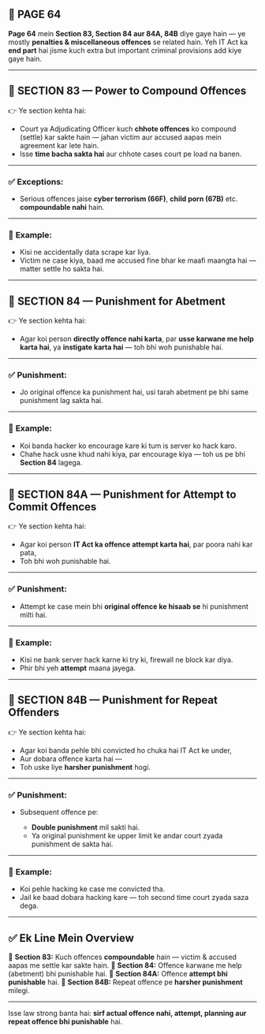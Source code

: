 ## 📄 **PAGE 64**

**Page 64** mein **Section 83, Section 84 aur 84A, 84B** diye gaye hain — ye mostly **penalties & miscellaneous offences** se related hain.
Yeh IT Act ka **end part** hai jisme kuch extra but important criminal provisions add kiye gaye hain.

---

## 🔹 **SECTION 83 — Power to Compound Offences**

👉 Ye section kehta hai:

* Court ya Adjudicating Officer kuch **chhote offences** ko compound (settle) kar sakte hain — jahan victim aur accused aapas mein agreement kar lete hain.
* Isse **time bacha sakta hai** aur chhote cases court pe load na banen.

---

### ✅ **Exceptions:**

* Serious offences jaise **cyber terrorism (66F)**, **child porn (67B)** etc. **compoundable nahi** hain.

---

### 🧩 **Example:**

* Kisi ne accidentally data scrape kar liya.
* Victim ne case kiya, baad me accused fine bhar ke maafi maangta hai — matter settle ho sakta hai.

---

## 🔹 **SECTION 84 — Punishment for Abetment**

👉 Ye section kehta hai:

* Agar koi person **directly offence nahi karta**, par **usse karwane me help karta hai**, ya **instigate karta hai** — toh bhi woh punishable hai.

---

### ✅ **Punishment:**

* Jo original offence ka punishment hai, usi tarah abetment pe bhi same punishment lag sakta hai.

---

### 🧩 **Example:**

* Koi banda hacker ko encourage kare ki tum is server ko hack karo.
* Chahe hack usne khud nahi kiya, par encourage kiya — toh us pe bhi **Section 84** lagega.

---

## 🔹 **SECTION 84A — Punishment for Attempt to Commit Offences**

👉 Ye section kehta hai:

* Agar koi person **IT Act ka offence attempt karta hai**, par poora nahi kar pata,
* Toh bhi woh punishable hai.

---

### ✅ **Punishment:**

* Attempt ke case mein bhi **original offence ke hisaab se** hi punishment milti hai.

---

### 🧩 **Example:**

* Kisi ne bank server hack karne ki try ki, firewall ne block kar diya.
* Phir bhi yeh **attempt** maana jayega.

---

## 🔹 **SECTION 84B — Punishment for Repeat Offenders**

👉 Ye section kehta hai:

* Agar koi banda pehle bhi convicted ho chuka hai IT Act ke under,
* Aur dobara offence karta hai —
* Toh uske liye **harsher punishment** hogi.

---

### ✅ **Punishment:**

* Subsequent offence pe:

  * **Double punishment** mil sakti hai.
  * Ya original punishment ke upper limit ke andar court zyada punishment de sakta hai.

---

### 🧩 **Example:**

* Koi pehle hacking ke case me convicted tha.
* Jail ke baad dobara hacking kare — toh second time court zyada saza dega.

---

## ✅ **Ek Line Mein Overview**

📌 **Section 83:** Kuch offences **compoundable** hain — victim & accused aapas me settle kar sakte hain.
📌 **Section 84:** Offence karwane me help (abetment) bhi punishable hai.
📌 **Section 84A:** Offence **attempt bhi punishable** hai.
📌 **Section 84B:** Repeat offence pe **harsher punishment** milegi.

---

Isse law strong banta hai: **sirf actual offence nahi, attempt, planning aur repeat offence bhi punishable** hai.
